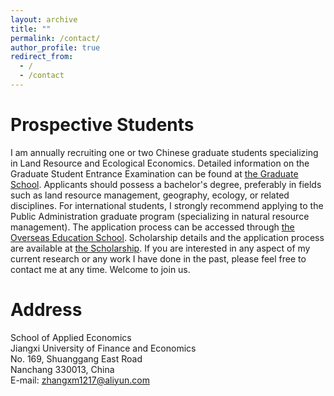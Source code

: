 ```yaml
---
layout: archive
title: ""
permalink: /contact/
author_profile: true
redirect_from:
  - /
  - /contact
---
```


# Prospective Students

I am annually recruiting one or two Chinese graduate students specializing in Land Resource and Ecological Economics. Detailed information on the Graduate Student Entrance Examination can be found at [the Graduate School](http://grs.jxufe.edu.cn/news-show-4157.html). Applicants should possess a bachelor's degree, preferably in fields such as land resource management, geography, ecology, or related disciplines. For international students, I strongly recommend applying to the Public Administration graduate program (specializing in natural resource management). The application process can be accessed through [the Overseas Education School](http://oesenglish.jxufe.edu.cn/). Scholarship details and the application process are available at [the Scholarship](http://oes.jxufe.edu.cn/news-list-jiangsxuehjinx.html). If you are interested in any aspect of my current research or any work I have done in the past, please feel free to contact me at any time. Welcome to join us.

# Address

School of Applied Economics  
Jiangxi University of Finance and Economics  
No. 169, Shuanggang East Road  
Nanchang 330013, China  
E-mail: zhangxm1217@aliyun.com
